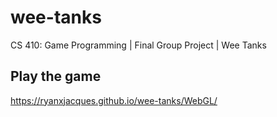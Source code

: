 # wee-tanks
CS 410: Game Programming | Final Group Project | Wee Tanks

## Play the game

https://ryanxjacques.github.io/wee-tanks/WebGL/
